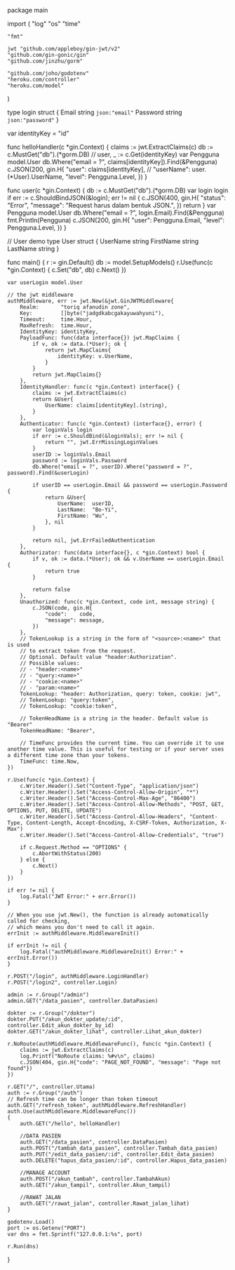 package main

import (
	"log"
	"os"
	"time"

	"fmt"

	jwt "github.com/appleboy/gin-jwt/v2"
	"github.com/gin-gonic/gin"
	"github.com/jinzhu/gorm"

	"github.com/joho/godotenv"
	"heroku.com/controller"
	"heroku.com/model"
)

type login struct {
	Email    string `json:"email"`
	Password string `json:"password"`
}

var identityKey = "id"

func helloHandler(c *gin.Context) {
	claims := jwt.ExtractClaims(c)
	db := c.MustGet("db").(*gorm.DB)
	// user, _ := c.Get(identityKey)
	var Pengguna model.User
	db.Where("email = ?", claims[identityKey]).Find(&Pengguna)
	c.JSON(200, gin.H{
		"user": claims[identityKey],
		// "userName": user.(*User).UserName,
		"level": Pengguna.Level,
	})
}

func user(c *gin.Context) {
	db := c.MustGet("db").(*gorm.DB)
	var login login
	if err := c.ShouldBindJSON(&login); err != nil {
		c.JSON(400, gin.H{
			"status":  "Error",
			"message": "Request harus dalam bentuk JSON.",
		})
		return
	}
	var Pengguna model.User
	db.Where("email = ?", login.Email).Find(&Pengguna)
	fmt.Println(Pengguna)
	c.JSON(200, gin.H{
		"user":  Pengguna.Email,
		"level": Pengguna.Level,
	})
}

// User demo
type User struct {
	UserName  string
	FirstName string
	LastName  string
}

func main() {
	r := gin.Default()
	db := model.SetupModels()
	r.Use(func(c *gin.Context) {
		c.Set("db", db)
		c.Next()
	})

	var userLogin model.User

	// the jwt middleware
	authMiddleware, err := jwt.New(&jwt.GinJWTMiddleware{
		Realm:       "toriq afanudin zone",
		Key:         []byte("jadgdkabcgakayuwahyuni"),
		Timeout:     time.Hour,
		MaxRefresh:  time.Hour,
		IdentityKey: identityKey,
		PayloadFunc: func(data interface{}) jwt.MapClaims {
			if v, ok := data.(*User); ok {
				return jwt.MapClaims{
					identityKey: v.UserName,
				}
			}
			return jwt.MapClaims{}
		},
		IdentityHandler: func(c *gin.Context) interface{} {
			claims := jwt.ExtractClaims(c)
			return &User{
				UserName: claims[identityKey].(string),
			}
		},
		Authenticator: func(c *gin.Context) (interface{}, error) {
			var loginVals login
			if err := c.ShouldBind(&loginVals); err != nil {
				return "", jwt.ErrMissingLoginValues
			}
			userID := loginVals.Email
			password := loginVals.Password
			db.Where("email = ?", userID).Where("password = ?", password).Find(&userLogin)

			if userID == userLogin.Email && password == userLogin.Password {
				return &User{
					UserName:  userID,
					LastName:  "Bo-Yi",
					FirstName: "Wu",
				}, nil
			}

			return nil, jwt.ErrFailedAuthentication
		},
		Authorizator: func(data interface{}, c *gin.Context) bool {
			if v, ok := data.(*User); ok && v.UserName == userLogin.Email {
				return true
			}

			return false
		},
		Unauthorized: func(c *gin.Context, code int, message string) {
			c.JSON(code, gin.H{
				"code":    code,
				"message": message,
			})
		},
		// TokenLookup is a string in the form of "<source>:<name>" that is used
		// to extract token from the request.
		// Optional. Default value "header:Authorization".
		// Possible values:
		// - "header:<name>"
		// - "query:<name>"
		// - "cookie:<name>"
		// - "param:<name>"
		TokenLookup: "header: Authorization, query: token, cookie: jwt",
		// TokenLookup: "query:token",
		// TokenLookup: "cookie:token",

		// TokenHeadName is a string in the header. Default value is "Bearer"
		TokenHeadName: "Bearer",

		// TimeFunc provides the current time. You can override it to use another time value. This is useful for testing or if your server uses a different time zone than your tokens.
		TimeFunc: time.Now,
	})

	r.Use(func(c *gin.Context) {
		c.Writer.Header().Set("Content-Type", "application/json")
		c.Writer.Header().Set("Access-Control-Allow-Origin", "*")
		c.Writer.Header().Set("Access-Control-Max-Age", "86400")
		c.Writer.Header().Set("Access-Control-Allow-Methods", "POST, GET, OPTIONS, PUT, DELETE, UPDATE")
		c.Writer.Header().Set("Access-Control-Allow-Headers", "Content-Type, Content-Length, Accept-Encoding, X-CSRF-Token, Authorization, X-Max")
		c.Writer.Header().Set("Access-Control-Allow-Credentials", "true")

		if c.Request.Method == "OPTIONS" {
			c.AbortWithStatus(200)
		} else {
			c.Next()
		}
	})

	if err != nil {
		log.Fatal("JWT Error:" + err.Error())
	}

	// When you use jwt.New(), the function is already automatically called for checking,
	// which means you don't need to call it again.
	errInit := authMiddleware.MiddlewareInit()

	if errInit != nil {
		log.Fatal("authMiddleware.MiddlewareInit() Error:" + errInit.Error())
	}

	r.POST("/login", authMiddleware.LoginHandler)
	r.POST("/login2", controller.Login)

	admin := r.Group("/admin")
	admin.GET("/data_pasien", controller.DataPasien)

	dokter := r.Group("/dokter")
	dokter.PUT("/akun_dokter_update/:id", controller.Edit_akun_dokter_by_id)
	dokter.GET("/akun_dokter_lihat", controller.Lihat_akun_dokter)

	r.NoRoute(authMiddleware.MiddlewareFunc(), func(c *gin.Context) {
		claims := jwt.ExtractClaims(c)
		log.Printf("NoRoute claims: %#v\n", claims)
		c.JSON(404, gin.H{"code": "PAGE_NOT_FOUND", "message": "Page not found"})
	})

	r.GET("/", controller.Utama)
	auth := r.Group("/auth")
	// Refresh time can be longer than token timeout
	auth.GET("/refresh_token", authMiddleware.RefreshHandler)
	auth.Use(authMiddleware.MiddlewareFunc())
	{
		auth.GET("/hello", helloHandler)

		//DATA PASIEN
		auth.GET("/data_pasien", controller.DataPasien)
		auth.POST("/tambah_data_pasien", controller.Tambah_data_pasien)
		auth.PUT("/edit_data_pasien/:id", controller.Edit_data_pasien)
		auth.DELETE("hapus_data_pasien/:id", controller.Hapus_data_pasien)

		//MANAGE ACCOUNT
		auth.POST("/akun_tambah", controller.TambahAkun)
		auth.GET("/akun_tampil", controller.Akun_tampil)

		//RAWAT JALAN
		auth.GET("/rawat_jalan", controller.Rawat_jalan_lihat)
	}

	godotenv.Load()
	port := os.Getenv("PORT")
	var dns = fmt.Sprintf("127.0.0.1:%s", port)

	r.Run(dns)
}
